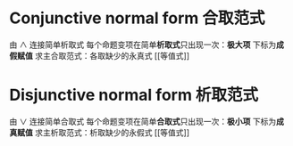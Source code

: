 # Conjunctive normal form 合取范式
由 $\wedge$ 连接简单析取式 
每个命题变项在简单**析取式**只出现一次：**极大项** 下标为**成假赋值**
求主合取范式：各取缺少的永真式 [[等值式]]

# Disjunctive normal form 析取范式
由 $\vee$ 连接简单合取式
每个命题变项在简单**合取式**只出现一次：**极小项** 下标为**成真赋值**
求主析取范式：析取缺少的永假式 [[等值式]]

